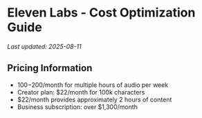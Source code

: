 # Eleven Labs - Cost Optimization Guide

*Last updated: 2025-08-11*

## Pricing Information

- $100-$200/month for multiple hours of audio per week
- Creator plan: $22/month for 100k characters
- $22/month provides approximately 2 hours of content
- Business subscription: over $1,300/month

